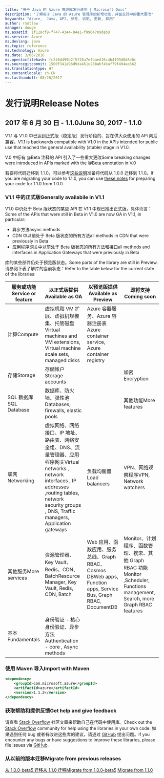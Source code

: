 ```yaml
---
title: "用于 Java 的 Azure 管理库发行说明 | Microsoft Docs"
description: "了解用于 Java 的 Azure 管理库的新增功能，并留意其中的重大更改"
keywords: "Azure,  Java, API, 参考, 说明, 更新, 弃用"
author: routlaw
manager: douge
ms.assetid: 1f128cf9-f747-4344-84e1-f9964709deb8
ms.service: Azure
ms.devlang: java
ms.topic: reference
ms.technology: Azure
ms.date: 3/06/2016
ms.openlocfilehash: fc246d499b2f5f20a7efbaed16c4b4193d8d8e6c
ms.sourcegitcommit: 1500f341a96d9da461c288abf4baf79f494ae662
ms.translationtype: HT
ms.contentlocale: zh-CN
ms.lasthandoff: 08/28/2017
---
```

# <a name="release-notes"></a><span data-ttu-id="a99b6-104">发行说明</span><span class="sxs-lookup"><span data-stu-id="a99b6-104">Release Notes</span></span> 

## <a name="june-30-2017---110"></a><span data-ttu-id="a99b6-105">2017 年 6 月 30 日 - 1.1.0</span><span class="sxs-lookup"><span data-stu-id="a99b6-105">June 30, 2017 - 1.1.0</span></span> 

<span data-ttu-id="a99b6-106">V1.1 与 V1.0 中已达到正式版（稳定版）发行阶段的、旨在供大众使用的 API 向后兼容。</span><span class="sxs-lookup"><span data-stu-id="a99b6-106">V1.1 is backwards compatible with V1.0 in the APIs intended for public use that reached the general availability (stable) stage in V1.0.</span></span>

<span data-ttu-id="a99b6-107">V.0 中标有 @Beta 注释的 API 引入了一些重大更改</span><span class="sxs-lookup"><span data-stu-id="a99b6-107">Some breaking changes were introduced in APIs marked with the @Beta annotation in V.0</span></span>

<span data-ttu-id="a99b6-108">若要将代码迁移到 1.1.0，可以参考[这些说明](https://github.com/Azure/azure-sdk-for-java/blob/master/notes/prepare-for-1.1.0.md)准备将代码从 1.0.0 迁移到 1.1.0。</span><span class="sxs-lookup"><span data-stu-id="a99b6-108">If you are migrating your code to 1.1.0, you can use [these notes](https://github.com/Azure/azure-sdk-for-java/blob/master/notes/prepare-for-1.1.0.md) for preparing your code for 1.1.0 from 1.0.0.</span></span>

### <a name="generally-availabile-in-v11"></a><span data-ttu-id="a99b6-109">V1.1 中的正式版</span><span class="sxs-lookup"><span data-stu-id="a99b6-109">Generally availabile in V1.1</span></span>

<span data-ttu-id="a99b6-110">V1.0 中仍处于 Beta 版状态的某些 API 在 V1.1 中现已推出正式版，具体而言：</span><span class="sxs-lookup"><span data-stu-id="a99b6-110">Some of the APIs that were still in Beta in V1.0 are now GA in V1.1, in particular:</span></span>

- <span data-ttu-id="a99b6-111">异步方法</span><span class="sxs-lookup"><span data-stu-id="a99b6-111">async methods</span></span>
- <span data-ttu-id="a99b6-112">CDN 中以前处于 Beta 版状态的所有方法</span><span class="sxs-lookup"><span data-stu-id="a99b6-112">all methods in CDN that were previously in Beta</span></span>
- <span data-ttu-id="a99b6-113">应用程序网关中以前处于 Beta 版状态的所有方法和接口</span><span class="sxs-lookup"><span data-stu-id="a99b6-113">all methods and interfaces in Application Gateways that were previously in Beta</span></span>

 <span data-ttu-id="a99b6-114">库的某些部件仍处于预览版状态。</span><span class="sxs-lookup"><span data-stu-id="a99b6-114">Some parts of the library are still in Preview.</span></span> <span data-ttu-id="a99b6-115">请参阅下表了解库的当前状态：</span><span class="sxs-lookup"><span data-stu-id="a99b6-115">Refer to the table below for the current state of the libraries:</span></span>

<span data-ttu-id="a99b6-116">服务或功能</span><span class="sxs-lookup"><span data-stu-id="a99b6-116">Service or feature</span></span> | <span data-ttu-id="a99b6-117">以正式版提供</span><span class="sxs-lookup"><span data-stu-id="a99b6-117">Available as GA</span></span> | <span data-ttu-id="a99b6-118">以预览版提供</span><span class="sxs-lookup"><span data-stu-id="a99b6-118">Available as Preview</span></span>  | <span data-ttu-id="a99b6-119">即将支持</span><span class="sxs-lookup"><span data-stu-id="a99b6-119">Coming soon</span></span> |
---------|---------|---------|---------|
<span data-ttu-id="a99b6-120">计算</span><span class="sxs-lookup"><span data-stu-id="a99b6-120">Compute</span></span>  | <span data-ttu-id="a99b6-121">虚拟机和 VM 扩展、虚拟机规模集、托管磁盘</span><span class="sxs-lookup"><span data-stu-id="a99b6-121">Virtual machines and VM extensions, Virtual machine scale sets, managed disks</span></span>   | <span data-ttu-id="a99b6-122">Azure 容器服务、Azure 容器注册表</span><span class="sxs-lookup"><span data-stu-id="a99b6-122">Azure container service, Azure container registry</span></span> |    |
<span data-ttu-id="a99b6-123">存储</span><span class="sxs-lookup"><span data-stu-id="a99b6-123">Storage</span></span>   |  <span data-ttu-id="a99b6-124">存储帐户</span><span class="sxs-lookup"><span data-stu-id="a99b6-124">Storage accounts</span></span>       |         |   <span data-ttu-id="a99b6-125">加密</span><span class="sxs-lookup"><span data-stu-id="a99b6-125">Encryption</span></span>      |
<span data-ttu-id="a99b6-126">SQL 数据库</span><span class="sxs-lookup"><span data-stu-id="a99b6-126">SQL Database</span></span>  | <span data-ttu-id="a99b6-127">数据库、防火墙、弹性池</span><span class="sxs-lookup"><span data-stu-id="a99b6-127">Databases, firewalls, elastic pools</span></span>        |         |   <span data-ttu-id="a99b6-128">其他功能</span><span class="sxs-lookup"><span data-stu-id="a99b6-128">More features</span></span>      |
<span data-ttu-id="a99b6-129">联网</span><span class="sxs-lookup"><span data-stu-id="a99b6-129">Networking</span></span>    |  <span data-ttu-id="a99b6-130">虚拟网络、网络接口、IP 地址、路由表、网络安全组、DNS、流量管理器、应用程序网关</span><span class="sxs-lookup"><span data-stu-id="a99b6-130">Virtual networks , network interfaces , IP addresses ,routing tables, network security groups , DNS, Traffic managers, Application gateways</span></span>  |    <span data-ttu-id="a99b6-131">负载均衡器</span><span class="sxs-lookup"><span data-stu-id="a99b6-131">Load balancers</span></span>     |   <span data-ttu-id="a99b6-132">VPN、网络观察程序</span><span class="sxs-lookup"><span data-stu-id="a99b6-132">VPN, Network watchers</span></span>   |
<span data-ttu-id="a99b6-133">其他服务</span><span class="sxs-lookup"><span data-stu-id="a99b6-133">More services</span></span>    |  <span data-ttu-id="a99b6-134">资源管理器、Key Vault、Redis、CDN、Batch</span><span class="sxs-lookup"><span data-stu-id="a99b6-134">Resource Manager, Key Vault, Redis,  CDN, Batch</span></span>       |  <span data-ttu-id="a99b6-135">Web 应用、函数应用、服务总线、Graph RBAC、Cosmos DB</span><span class="sxs-lookup"><span data-stu-id="a99b6-135">Web apps, Function apps, Service Bus, Graph RBAC, DocumentDB</span></span>   | <span data-ttu-id="a99b6-136">Monitor、计划程序、函数管理、搜索、其他 Graph RBAC 功能</span><span class="sxs-lookup"><span data-stu-id="a99b6-136">Monitor ,Scheduler, Functions management, Search, more Graph RBAC features</span></span>        |
<span data-ttu-id="a99b6-137">基本</span><span class="sxs-lookup"><span data-stu-id="a99b6-137">Fundamentals</span></span>     |   <span data-ttu-id="a99b6-138">身份验证 - 核心身份验证、异步方法</span><span class="sxs-lookup"><span data-stu-id="a99b6-138">Authentication - core , Async methods</span></span>       |      |         |

### <a name="import-with-maven"></a><span data-ttu-id="a99b6-139">使用 Maven 导入</span><span class="sxs-lookup"><span data-stu-id="a99b6-139">Import with Maven</span></span>

```XML
<dependency>
    <groupId>com.microsoft.azure</groupId>
    <artifactId>azure</artifactId>
    <version>1.1.2</version>
</dependency>
```

### <a name="get-help-and-give-feedback"></a><span data-ttu-id="a99b6-140">获取帮助和提供反馈</span><span class="sxs-lookup"><span data-stu-id="a99b6-140">Get help and give feedback</span></span>

<span data-ttu-id="a99b6-141">请查看 [Stack Overflow](http://stackoverflow.com/questions/tagged/azure-java-sdk) 社区文章来帮助自己在代码中使用库。</span><span class="sxs-lookup"><span data-stu-id="a99b6-141">Check out the [Stack Overflow](http://stackoverflow.com/questions/tagged/azure-java-sdk) community for help using the libraries in your own code.</span></span> <span data-ttu-id="a99b6-142">如果遇到任何 bug 或者有改进这些库的建议，请通过 [GitHub](https://github.com/Azure/azure-sdk-for-java/issues) 提出问题。</span><span class="sxs-lookup"><span data-stu-id="a99b6-142">If you encounter any bugs or have suggestions to improve these libraries, please file issues via [GitHub](https://github.com/Azure/azure-sdk-for-java/issues).</span></span>

### <a name="migrate-from-previous-releases"></a><span data-ttu-id="a99b6-143">从以前的版本迁移</span><span class="sxs-lookup"><span data-stu-id="a99b6-143">Migrate from previous releases</span></span>

[<span data-ttu-id="a99b6-144">从 1.0.0-beta5 迁移](https://github.com/Azure/azure-sdk-for-java/blob/master/notes/prepare-for-1.0.0.md)[从 1.1.0 迁移</span><span class="sxs-lookup"><span data-stu-id="a99b6-144">Migrate from 1.0.0-beta5](https://github.com/Azure/azure-sdk-for-java/blob/master/notes/prepare-for-1.0.0.md)  [Migrate from 1.1.0</span></span>](https://github.com/Azure/azure-sdk-for-java/blob/master/notes/prepare-for-1.1.0.md)


